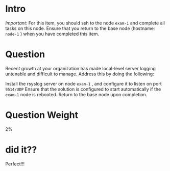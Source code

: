 
# Intro

*Important:* For this item, you should ssh to the node `exam-1` and complete all tasks on this node. Ensure that you return to the base node (hostname: `node-1` ) when you have completed this item.

# Question

Recent growth at your organization has made local-level server logging untenable and difficult to manage. Address this by doing the following:

Install the rsyslog server on node `exam-1` , and configure it to listen on port `9514/UDP`
Ensure that the solution is configured to start automatically if the `exam-1` node is rebooted.
Return to the base node upon completion.

# Question Weight

2%

# did it??

Perfect!!!

